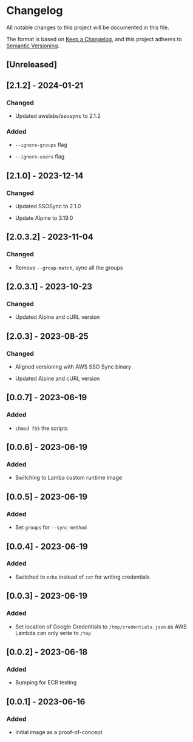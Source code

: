 <!-- markdownlint-disable MD024 -->
# Changelog

All notable changes to this project will be documented in this file.

The format is based on [Keep a Changelog](https://keepachangelog.com/en/1.0.0/),
and this project adheres to [Semantic Versioning](https://semver.org/spec/v2.0.0.html).

## [Unreleased]

## [2.1.2] - 2024-01-21

### Changed

- Updated awslabs/ssosync to 2.1.2

### Added

- `--ignore-groups` flag

- `--ignore-users` flag

## [2.1.0] - 2023-12-14

### Changed

- Updated SSOSync to 2.1.0

- Update Alpine to 3.19.0

## [2.0.3.2] - 2023-11-04

### Changed

- Remove `--group-match`, sync all the groups

## [2.0.3.1] - 2023-10-23

### Changed

- Updated Alpine and cURL version

## [2.0.3] - 2023-08-25

### Changed

- Aligned versioning with AWS SSO Sync binary

- Updated Alpine and cURL version

## [0.0.7] - 2023-06-19

### Added

- `chmod 755` the scripts

## [0.0.6] - 2023-06-19

### Added

- Switching to Lamba custom runtime image

## [0.0.5] - 2023-06-19

### Added

- Set `groups` for `--sync-method`

## [0.0.4] - 2023-06-19

### Added

- Switched to `echo` instead of `cat` for writing credentials

## [0.0.3] - 2023-06-19

### Added

- Set location of Google Credentials to `/tmp/credentials.json` as AWS Lambda can only write to `/tmp`

## [0.0.2] - 2023-06-18

### Added

- Bumping for ECR testing

## [0.0.1] - 2023-06-16

### Added

- Initial image as a proof-of-concept
